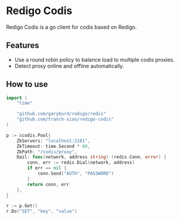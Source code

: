 # Redigo Codis

Redigo Codis is a go client for codis based on Redigo.

## Features

- Use a round robin policy to balance load to multiple codis proxies.
- Detect proxy online and offline automatically.

## How to use

```go
import (
    "time"

    "github.com/garyburd/redigo/redis"
    "github.com/tranch-xiao/redigo-codis"
)

p := &codis.Pool{
    ZkServers: "localhost:2181",
    ZkTimeout: time.Second * 60,
    ZkPath: "/codis/proxy",
    Dail: func(network, address string) (redis.Conn, error) {
        conn, err := redis.Dial(network, address)
        if err == nil {
            conn.Send("AUTH", "PASSWORD")
        }
        return conn, err
    },
}

r := p.Get()
r.Do("SET", "key", "value")
```
